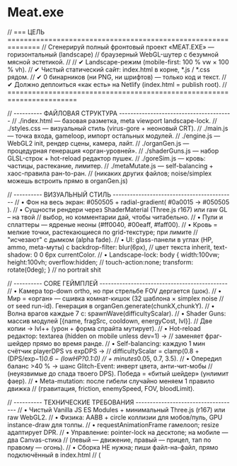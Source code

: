 # Meat.exe

// === ЦЕЛЬ ==============================================================
// Сгенерируй полный фронтовый проект «MEAT.EXE» — горизонтальный (landscape)
// браузерный WebGL-шутер с безумной мясной эстетикой.
//
// ✔ Landscape-режим (mobile-first: 100 % vw × 100 % vh).
// ✔ Чистый статический сайт: index.html в корне, *.js / *.css рядом.
// ✔ 0 бинарников (ни PNG, ни шрифтов) — только код и текст.
// ✔ Должно деплоиться «как есть» на Netlify (index.html = publish root).
// =======================================================================



// ---------- ФАЙЛОВАЯ СТРУКТУРА ----------------------------------------
// ./index.html       — базовая разметка, meta viewport landscape-lock.
// ./styles.css       — визуальный стиль (virus-gore + неоновый CRT).
// ./main.js          — точка входа, gameloop, импорт остальных модулей.
// ./engine.js        — WebGL2 init, рендер сцены, камера, лайт.
// ./organGen.js      — процедурная генерация «орган-уровней».
// ./shaderGuns.js    — набор GLSL-строк + hot-reload редактор пушек.
// ./goreSim.js       — кровь: частицы, растекание, лимитер.
// ./metaMutate.js    — self-balancing + хаос-правила ран-to-ран.
// (никаких других файлов; noise/simplex можешь встроить прямо в organGen.js)


// ---------- ВИЗУАЛЬНЫЙ СТИЛЬ -------------------------------------------
// • Фон <canvas> на весь экран: #050505 + radial-gradient( #0a0015 → #050505 ).
// • Сущности рендери через ShaderMaterial (Three.js r167) или raw GL – на твой
//   выбор, но комментарии дай, чтобы читабельно.
// • Пули и сплаттеры — ядреные неоны (#ff0040, #00eaff, #faff00).
// • Кровь = мелкие точки, растекающиеся по grid-текстуре; при лимите
//   "исчезают" с дымком (alpha fade).
// • UI: glass-панели в углах (HP, ammo, meta-муты) с backdrop-filter: blur(6px),
//   цвет текста inherit, text-shadow: 0 0 6px currentColor.
// • Landscape-lock: body { width:100vw; height:100vh; overflow:hidden;
//   touch-action:none; transform: rotate(0deg); }  // no portrait shit


// ---------- CORE ГЕЙМПЛЕЙ ---------------------------------------------
// • Камера top-down ortho, но при стрельбе FOV дергается (шок).
// • Мир = «орган» — сшивка комнат-кишок (32 шаблона × simplex noise
//   от seed run-id). Генерация в organGen.generate(chunkX,chunkY).
// • Волна врагов каждые 7 с: spawnWave(difficultyScalar).
// • Shader Guns: массив модулей [{name, fragSrc, cooldown, energyCost, lvl}].
//   Две копии → lvl++ (урон + форма спрайта мутирует).
// • Hot-reload редактор: textarea (hidden on mobile unless dev=1) →
//   заменяет фраг-шейдер прямо во время ранде.
// • Self-balancing: каждую 1 мин счётчик playerDPS vs expDPS →
//   difficultyScalar = clamp(0.8 + (DPS/exp−1)*0.6 − (lowHP?0.1:0)
//                              + minutes*0.05, 0.7, 3.5).
// • Опередил баланс >40 % → шанс Glitch-Event: инверт цвета, анти-чит-мобы
//   (неуязвимые до спада твоего DPS). Победа = «битый шейдер» (унлимит фаер).
// • Meta-mutation: после гибели случайно меняем 1 правило движка
//   (гравитация, friction, enemySpeed, FOV, bloodLimit).


// ---------- ТЕХНИЧЕСКИЕ ТРЕБОВАНИЯ ------------------------------------
// • Чистый Vanilla JS ES Modules + минимальный Three.js (r167) или raw WebGL2.
// • Физика: AABB + circle коллизии для мобов/пуль, GPU instance-draw для толпы.
// • requestAnimationFrame гамелооп; resize адаптирует DPR.
// • Управление: pointer-lock на десктопе; на мобиле — два Canvas-стика
//   (левый — движение, правый — прицел, тап по правому — огонь).
// • Сборка НЕ нужна; пиши файл-на-файл, прямо подключённый в index.html
//   (<script type="module" src="main.js">).
// • Комменты RU/EN mix, матерись умеренно (1-2 Easter-egg строки ок).


// ---------- DEV-GOODIES -----------------------------------------------
// • Query ?dev=1 в URL включает:
//   – кнопку «Force Glitch» (top-left, z-index:999),
//   – textarea редактора GLSL для текущего оружия,
//   – FPS/DrawCalls overlay.


// ---------- ОТДАЧА -----------------------------------------------------
// Выведи ПО ПОРЯДКУ полный текст файлов, каждый оберни в заголовок:
//
// ***=== index.html ===***
// <код>
//
// ***=== styles.css ===***
// <код>
//
// ***=== main.js ===***
// <код>
// …и т.д.
//
// Никаких лишних файлов, картинок, внешних CDN; весь JS – в этих файлах.
// Проект после пуша → GitHub → «Import from GitHub» на Netlify
// должен сразу подняться без билд-шагов.
//
// Погнали!
// ```
